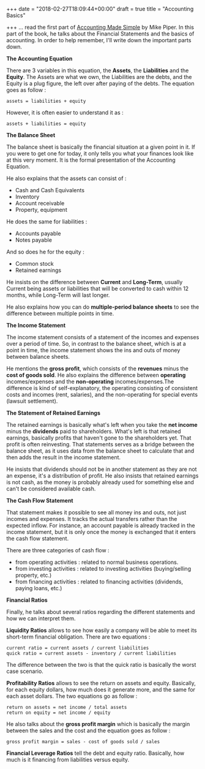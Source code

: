 +++
date = "2018-02-27T18:09:44+00:00"
draft = true
title = "Accounting Basics"

+++
... read the first part of [Accounting Made Simple](https://www.amazon.ca/Accounting-Made-Simple-Explained-Pages/dp/0981454224) by Mike Piper. In this part of the book, he talks about the Financial Statements and the basics of accounting. In order to help remember, I'll write down the important parts down.

**The Accounting Equation**

There are 3 variables in this equation, the **Assets**, the **Liabilities** and the **Equity**. The Assets are what we own, the Liabilities are the debts, and the Equity is a plug figure, the left over after paying of the debts. The equation goes as follow :

    assets = liabilities + equity

However, it is often easier to understand it as :

    assets + liabilities = equity

**The Balance Sheet**

The balance sheet is basically the financial situation at a given point in it. If you were to get one for today, it only tells you what your finances look like at this very moment. It is the formal presentation of the Accounting Equation.

He also explains that the assets can consist of :

* Cash and Cash Equivalents
* Inventory
* Account receivable
* Property, equipment

He does the same for liabilities :

* Accounts payable
* Notes payable

And so does he for the equity :

* Common stock
* Retained earnings

He insists on the difference between **Current** and **Long-Term**, usually Current being assets or liabilities that will be converted to cash within 12 months, while Long-Term will last longer.

He also explains how you can do **multiple-period balance sheets** to see the difference between multiple points in time.

**The Income Statement**

The income statement consists of a statement of the incomes and expenses over a period of time. So, in contrast to the balance sheet, which is at a point in time, the income statement shows the ins and outs of money between balance sheets.

He mentions the **gross profit**, which consists of the **revenues** minus the **cost of goods sold**. He also explains the difference between **operating** incomes/expenses and the **non-operating** incomes/expenses.The difference is kind of self-explanatory, the operating consisting of consistent costs and incomes (rent, salaries), and the non-operating for special events (lawsuit settlement).

**The Statement of Retained Earnings**

The retained earnings is basically what's left when you take the **net income** minus the **dividends** paid to shareholders. What's left is that retained earnings, basically profits that haven't gone to the shareholders yet. That profit is often reinvesting. That statements serves as a bridge between the balance sheet, as it uses data from the balance sheet to calculate that and then adds the result in the income statement.

He insists that dividends should not be in another statement as they are not an expense, it's a distribution of profit. He also insists that retained earnings is not cash, as the money is probably already used for something else and can't be considered available cash.

**The Cash Flow Statement**

That statement makes it possible to see all money ins and outs, not just incomes and expenses. It tracks the actual transfers rather than the expected inflow. For instance,  an account payable is already tracked in the income statement, but it is only once the money is exchanged that it enters the cash flow statement.

There are three categories of cash flow :

* from operating activities : related to normal business operations.
* from investing activities : related to investing activities (buying/selling property, etc.)
* from financing activities : related to financing activities (dividends, paying loans, etc.)

**Financial Ratios**

Finally, he talks about several ratios regarding the different statements and how we can interpret them.

**Liquidity Ratios** allows to see how easily a company will be able to meet its short-term financial obligation. There are two equations :

    current ratio = current assets / current liabilities
    quick ratio = current assets - inventory / current liabilities

The difference between the two is that the quick ratio is basically the worst case scenario.

**Profitability Ratios** allows to see the return on assets and equity. Basically, for each equity dollars, how much does it generate more, and the same for each asset dollars. The two equations go as follow :

    return on assets = net income / total assets
    return on equity = net income / equity

He also talks about the **gross profit margin** which is basically the margin between the sales and the cost and the equation goes as follow :

    gross profit margin = sales - cost of goods sold / sales

**Financial Leverage Ratios** tell the debt and equity ratio. Basically, how much is it financing from liabilities versus equity. 